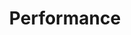 ---
layout: category
show_meta: false
title: "Performance"
subheadline: "Programmes d'entraînement, forme physique, cardio"
#header:
#   image_fullwidth: "header_unsplash_5.jpg"
categoryname: performance
permalink: "/performance/"
---